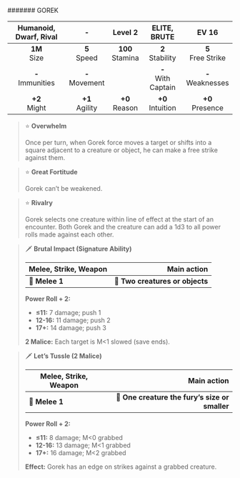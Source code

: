 ####### GOREK

| Humanoid, Dwarf, Rival |         -         |      Level 2       |     ELITE, BRUTE      |        EV 16         |
|:----------------------:|:-----------------:|:------------------:|:---------------------:|:--------------------:|
|     **1M**<br>Size     |  **5**<br>Speed   | **100**<br>Stamina |  **2**<br>Stability   | **5**<br>Free Strike |
|  **-**<br>Immunities   | **-**<br>Movement |                    | **-**<br>With Captain | **-**<br>Weaknesses  |
|    **+2**<br>Might     | **+1**<br>Agility |  **+0**<br>Reason  |  **+0**<br>Intuition  |  **+0**<br>Presence  |

> ⭐️ **Overwhelm**
> 
> Once per turn, when Gorek force moves a target or shifts into a square adjacent to a creature or object, he can make a free strike against them.

> ⭐️ **Great Fortitude**
> 
> Gorek can’t be weakened.

> ⭐️ **Rivalry**
> 
> Gorek selects one creature within line of effect at the start of an encounter. Both Gorek and the creature can add a 1d3 to all power rolls made against each other.

> 🗡 **Brutal Impact (Signature Ability)**
> 
> | **Melee, Strike, Weapon** |                 **Main action** |
> |---------------------------|--------------------------------:|
> | **📏 Melee 1**            | **🎯 Two creatures or objects** |
> 
> **Power Roll + 2:**
> 
> - **≤11:** 7 damage; push 1
> - **12-16:** 11 damage; push 2
> - **17+:** 14 damage; push 3
> 
> **2 Malice:** Each target is M<1 slowed (save ends).

> 🗡 **Let’s Tussle (2 Malice)**
> 
> | **Melee, Strike, Weapon** |                                **Main action** |
> |---------------------------|-----------------------------------------------:|
> | **📏 Melee 1**            | **🎯 One creature the fury’s size or smaller** |
> 
> **Power Roll + 2:**
> 
> - **≤11:** 8 damage; M<0 grabbed
> - **12-16:** 13 damage; M<1 grabbed
> - **17+:** 16 damage; M<2 grabbed
> 
> **Effect:** Gorek has an edge on strikes against a grabbed creature.
